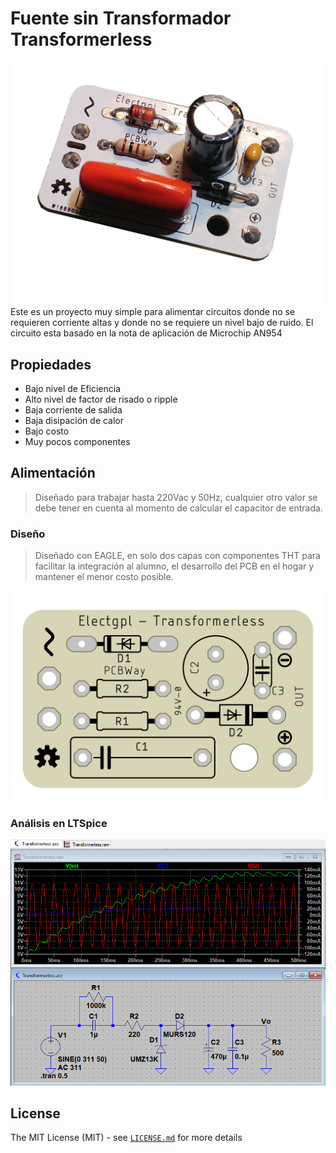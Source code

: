 # Fuente sin Transformador Transformerless

![N|Solid](https://raw.githubusercontent.com/electgpl/Transformerless/master/Circuito/20190425_193801.jpg)
Este es un proyecto muy simple para alimentar circuitos donde no se requieren corriente altas y donde no se requiere un nivel bajo de ruido.
El circuito esta basado en la nota de aplicación de Microchip AN954

## Propiedades

  - Bajo nivel de Eficiencia
  - Alto nivel de factor de risado o ripple
  - Baja corriente de salida
  - Baja disipación de calor
  - Bajo costo
  - Muy pocos componentes

## Alimentación

> Diseñado para trabajar hasta 220Vac y 50Hz, cualquier otro valor se debe tener en cuenta al momento de calcular el capacitor de entrada.

### Diseño

> Diseñado con EAGLE, en solo dos capas con componentes THT para facilitar
> la integración al alumno, el desarrollo del PCB en el hogar y mantener
> el menor costo posible.

![N|Solid](https://raw.githubusercontent.com/electgpl/Transformerless/master/Eagle/Trless%20Modular-T.png)

### Análisis en LTSpice
![N|Solid](https://raw.githubusercontent.com/electgpl/Transformerless/master/Simulacion/2019-05-11%2014_08_32-Window.png)

## License

The MIT License (MIT) - see [`LICENSE.md`](https://github.com/fatih/color/blob/master/LICENSE.md) for more details
